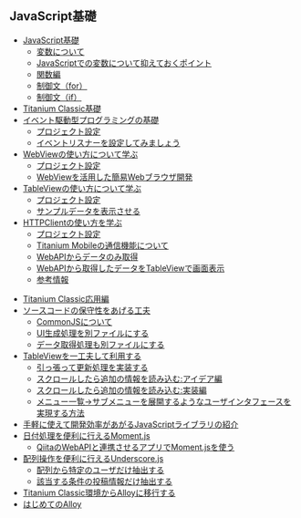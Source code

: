 ## JavaScript基礎

- [JavaScript基礎](learnJavaScript/README.md)
    - [変数について](learnJavaScript/variables.md)
    - [JavaScriptでの変数について抑えておくポイント](learnJavaScript/variablesJavaScript.md) 
    - [関数編](learnJavaScript/function.md)
    - [制御文（for）](learnJavaScript/for.md)
    - [制御文（if）](learnJavaScript/if.md)
- [Titanium Classic基礎](TitaniumClassic/README.md)
- [イベント駆動型プログラミングの基礎](TitaniumClassic/eventlistener/README.md)
    - [プロジェクト設定](TitaniumClassic/eventlistener/projectSetup.md)
    - [イベントリスナーを設定してみましょう](TitaniumClassic/eventlistener/eventlistener.md)
- [WebViewの使い方について学ぶ](TitaniumClassic/webview/README.md)
    - [プロジェクト設定](TitaniumClassic/webview/projectSetup.md)
    - [WebViewを活用した簡易Webブラウザ開発](TitaniumClassic/webview/webView.md)
- [TableViewの使い方について学ぶ](TitaniumClassic/tableview/README.md)
    - [プロジェクト設定](TitaniumClassic/tableview/projectSetup.md)
    - [サンプルデータを表示させる](TitaniumClassic/tableview/tableView.md)
- [HTTPClientの使い方を学ぶ](TitaniumClassic/httpclient/README.md)
    - [プロジェクト設定](TitaniumClassic/httpclient/projectSetup.md)
    - [Titanium Mobileの通信機能について](TitaniumClassic/httpclient/httpClient.md)
    - [WebAPIからデータのみ取得](TitaniumClassic/httpclient/webAPI.md)
    - [WebAPIから取得したデータをTableViewで画面表示](TitaniumClassic/httpclient/withTableView.md) 
    - [参考情報](TitaniumClassic/httpclient/appendix.md)
<!-- - [ACSと連携させた位置情報処理について学ぶ](TitaniumClassic/acs/README.md) -->
<!--     - [プロジェクト設定](TitaniumClassic/acs/projectsetup.md) -->
<!--     - [位置情報処理に必須のMapViewの解説](TitaniumClassic/acs/mapview.md) -->
<!--     - [ACSの解説](TitaniumClassic/acs/whatIsACS.md)     -->
<!--     - [ACSとの連携](TitaniumClassic/acs/mapviewwithACS.md) -->
<!--     - [参考情報](TitaniumClassic/acs/appendix.md)     -->
- [Titanium Classic応用編](TitaniumClassicAdvance/README.md)
- [ソースコードの保守性をあげる工夫](TitaniumClassicAdvance/fileSeparate/README.md)
    - [CommonJSについて](TitaniumClassicAdvance/fileSeparate/commonJS.md)
    - [UI生成処理を別ファイルにする](TitaniumClassicAdvance/fileSeparate/howToSeparate.md)
    - [データ取得処理も別ファイルにする](TitaniumClassicAdvance/fileSeparate/defineModel.md)    
- [TableViewを一工夫して利用する](TitaniumClassicAdvance/tableViewTips/README.md)
    - [引っ張って更新処理を実装する](TitaniumClassicAdvance/tableViewTips/pullToRefresh.md)
    - [スクロールしたら追加の情報を読み込む:アイデア編](TitaniumClassicAdvance/tableViewTips/addAnotherRowsIdea.md)
    - [スクロールしたら追加の情報を読み込む:実装編](TitaniumClassicAdvance/tableViewTips/addAnotherRowsImplement.md)    
    - [メニュー一覧→サブメニューを展開するようなユーザインタフェースを実現する方法](TitaniumClassicAdvance/tableViewTips/collapse-or-expand-menu.md)
    <!-- - [区切り線を無くす方法](TitaniumClassicAdvance/tableViewTips/no-separator.md) -->
    <!-- - [微妙な明度差のグラデーションを活用](TitaniumClassicAdvance/tableViewTips/tableview-gradient-sample.md) -->
    <!-- - [画面遷移後に元のスクロール位置まで戻す方法](TitaniumClassicAdvance/tableViewTips/scroll-to-index.md) -->
    <!-- - [検索ボックスでマッチする値だけ表示する方法](TitaniumClassicAdvance/tableViewTips/tableview-with-custom-data-and-search.md) -->
- [手軽に使えて開発効率があがるJavaScriptライブラリの紹介](TitaniumClassicAdvance/introduceJSLibrary/README.md)
- [日付処理を便利に行えるMoment.js](TitaniumClassicAdvance/introduceJSLibrary/moment/README.md)
    - [QiitaのWebAPIと連携させるアプリでMoment.jsを使う](TitaniumClassicAdvance/introduceJSLibrary/moment/useMomentjs.md)
- [配列操作を便利に行えるUnderscore.js](TitaniumClassicAdvance/introduceJSLibrary/underscore/README.md)
    - [配列から特定のユーザだけ抽出する](TitaniumClassicAdvance/introduceJSLibrary/README.md)
    - [該当する条件の投稿情報だけ抽出する](TitaniumClassicAdvance/introduceJSLibrary/README.md)
- [Titanium Classic環境からAlloyに移行する](Alloy/README.md)
- [はじめてのAlloy](Alloy/firstStepAlloy/README.md)
